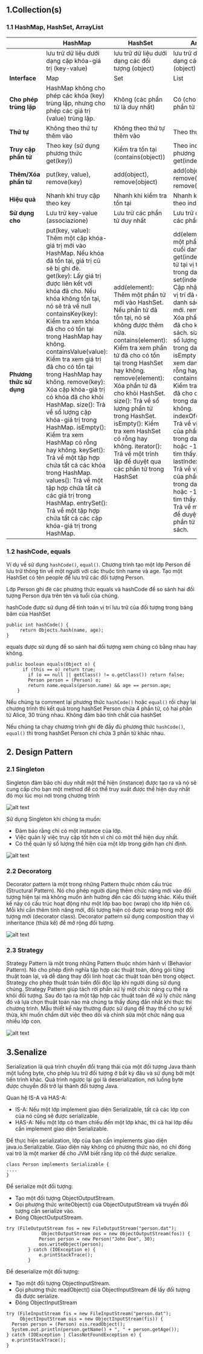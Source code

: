 ## 1.Collection(s)
### 1.1 HashMap, HashSet, ArrayList

|                         | **HashMap**                                                                                                                                                                                                                                                                                                                                                                                                                                                                                                                                                                                                                                                                                                                                                               | **HashSet**                                                                                                                                                                                                                                                                                                                                                                                                        | **ArrayList**                                                                                                                                                                                                                                                                                                                                                                                                                                                                                                                                                                                                                                                                                                                                                         |
|-------------------------|---------------------------------------------------------------------------------------------------------------------------------------------------------------------------------------------------------------------------------------------------------------------------------------------------------------------------------------------------------------------------------------------------------------------------------------------------------------------------------------------------------------------------------------------------------------------------------------------------------------------------------------------------------------------------------------------------------------------------------------------------------------------------|--------------------------------------------------------------------------------------------------------------------------------------------------------------------------------------------------------------------------------------------------------------------------------------------------------------------------------------------------------------------------------------------------------------------|-----------------------------------------------------------------------------------------------------------------------------------------------------------------------------------------------------------------------------------------------------------------------------------------------------------------------------------------------------------------------------------------------------------------------------------------------------------------------------------------------------------------------------------------------------------------------------------------------------------------------------------------------------------------------------------------------------------------------------------------------------------------------|
|                         | lưu trữ dữ liệu dưới dạng cặp khóa-giá trị (key-value)                                                                                                                                                                                                                                                                                                                                                                                                                                                                                                                                                                                                                                                                                                                    | lưu trữ dữ liệu dưới dạng các đối tượng (object)                                                                                                                                                                                                                                                                                                                                                                   | lưu trữ dữ liệu dưới dạng các đối tượng (object)                                                                                                                                                                                                                                                                                                                                                                                                                                                                                                                                                                                                                                                                                                                      |
| **Interface**           | Map                                                                                                                                                                                                                                                                                                                                                                                                                                                                                                                                                                                                                                                                                                                                                                       | Set                                                                                                                                                                                                                                                                                                                                                                                                                | List                                                                                                                                                                                                                                                                                                                                                                                                                                                                                                                                                                                                                                                                                                                                                                  |
| **Cho phép trùng lặp**  | HashMap không cho phép các khóa (key) trùng lặp, nhưng cho phép các giá trị (value) trùng lặp.                                                                                                                                                                                                                                                                                                                                                                                                                                                                                                                                                                                                                                                                            | Không (các phần tử là duy nhất)                                                                                                                                                                                                                                                                                                                                                                                    | Có (cho phép các phần tử trùng lặp)                                                                                                                                                                                                                                                                                                                                                                                                                                                                                                                                                                                                                                                                                                                                   |
| **Thứ tự**              | Không theo thứ tự thêm vào                                                                                                                                                                                                                                                                                                                                                                                                                                                                                                                                                                                                                                                                                                                                                | Không theo thứ tự thêm vào                                                                                                                                                                                                                                                                                                                                                                                         | Theo thứ tự thêm vào                                                                                                                                                                                                                                                                                                                                                                                                                                                                                                                                                                                                                                                                                                                                                  |
| **Truy cập phần tử**    | Theo key (sử dụng phương thức get(key))                                                                                                                                                                                                                                                                                                                                                                                                                                                                                                                                                                                                                                                                                                                                   | Kiểm tra tồn tại (contains(object))                                                                                                                                                                                                                                                                                                                                                                                | Theo index (sử dụng phương thức get(index))                                                                                                                                                                                                                                                                                                                                                                                                                                                                                                                                                                                                                                                                                                                           |
| **Thêm/Xóa phần tử**    | put(key, value), remove(key)                                                                                                                                                                                                                                                                                                                                                                                                                                                                                                                                                                                                                                                                                                                                              | add(object), remove(object)                                                                                                                                                                                                                                                                                                                                                                                        | add(object), remove(object), remove(index)                                                                                                                                                                                                                                                                                                                                                                                                                                                                                                                                                                                                                                                                                                                            |
| **Hiệu quả**            | Nhanh khi truy cập theo key                                                                                                                                                                                                                                                                                                                                                                                                                                                                                                                                                                                                                                                                                                                                               | Nhanh khi kiểm tra tồn tại                                                                                                                                                                                                                                                                                                                                                                                         | Nhanh khi truy cập theo index                                                                                                                                                                                                                                                                                                                                                                                                                                                                                                                                                                                                                                                                                                                                         |
| **Sử dụng cho**         | Lưu trữ key-value (associazione)                                                                                                                                                                                                                                                                                                                                                                                                                                                                                                                                                                                                                                                                                                                                          | Lưu trữ các phần tử duy nhất                                                                                                                                                                                                                                                                                                                                                                                       | Lưu trữ danh sách các phần tử có thứ tự                                                                                                                                                                                                                                                                                                                                                                                                                                                                                                                                                                                                                                                                                                                               |
| **Phương thức sử dụng** | put(key, value): Thêm một cặp khóa-giá trị mới vào HashMap. Nếu khóa đã tồn tại, giá trị cũ sẽ bị ghi đè. get(key): Lấy giá trị được liên kết với khóa đã cho. Nếu khóa không tồn tại, nó sẽ trả về null containsKey(key): Kiểm tra xem khóa đã cho có tồn tại trong HashMap hay không. containsValue(value): Kiểm tra xem giá trị đã cho có tồn tại trong HashMap hay không. remove(key): Xóa cặp khóa-giá trị có khóa đã cho khỏi HashMap. size(): Trả về số lượng cặp khóa-giá trị trong HashMap. isEmpty(): Kiểm tra xem HashMap có rỗng hay không. keySet(): Trả về một tập hợp chứa tất cả các khóa trong HashMap. values(): Trả về một tập hợp chứa tất cả các giá trị trong HashMap. entrySet(): Trả về một tập hợp chứa tất cả các cặp khóa-giá trị trong HashMap. | add(element): Thêm một phần tử mới vào HashSet. Nếu phần tử đã tồn tại,  nó sẽ không được thêm nữa. contains(element): Kiểm tra xem phần tử đã cho có tồn tại trong HashSet hay không. remove(element): Xóa phần tử đã cho khỏi HashSet. size(): Trả về số lượng phần tử trong HashSet. isEmpty(): Kiểm tra xem HashSet có rỗng hay không. iterator(): Trả về một trình lặp để duyệt qua các phần tử trong HashSet | dd(element): Thêm một phần tử mới vào cuối danh sách. get(index): Lấy phần tử tại vị trí đã cho trong danh sách. set(index, element): Cập nhật phần tử tại vị trí đã cho trong danh sách với giá trị mới. remove(index): Xóa phần tử tại vị trí đã cho khỏi danh sách. size(): Trả về số lượng phần tử trong danh sách. isEmpty(): Kiểm tra xem danh sách có rỗng hay không. contains(element): Kiểm tra xem phần tử đã cho có tồn tại trong danh sách hay không. indexOf(element): Trả về vị trí đầu tiên của phần tử đã cho trong danh sách,  hoặc -1 nếu không tìm thấy. lastIndexOf(element): Trả về vị trí cuối cùng của phần tử đã cho trong danh sách,  hoặc -1 nếu không tìm thấy. iterator(): Trả về một trình lặp để duyệt qua các phần tử trong danh sách. |

### 1.2 hashCode, equals
Ví dụ về sử dụng `hashCode()`, `equal()`. Chương trình tạo một lớp Person để lưu trữ thông tin về một người với các thuộc tính name và age. Tạo một HashSet có tên people để lưu trữ các đối tượng Person.

Lớp Person ghi đè các phương thức equals và hashCode để so sánh hai đối tượng Person dựa trên tên và tuổi của chúng.

hashCode được sử dụng để tính toán vị trí lưu trữ của đối tượng trong bảng băm của HashSet
```
public int hashCode() {
     return Objects.hash(name, age);
}
```
equals được sử dụng để so sánh hai đối tượng xem chúng có bằng nhau hay không.
```    
public boolean equals(Object o) {
      if (this == o) return true;
        if (o == null || getClass() != o.getClass()) return false;
        Person person = (Person) o;
        return name.equals(person.name) && age == person.age;
    }
```
Nếu chúng ta comment lại phương thức `hashCode()` hoặc `equal()` rồi chạy lại chương trình thì kết quả trong hashSet Person chứa 4 phần tử, có hai phần tử  Alice, 30 trùng nhau. Không đảm bảo tính chất của hashSet

Nếu chúng ta chạy chương trình ghi đè đầy đủ phương thức `hashCode()`, `equal()` thì trong hashSet Person chỉ chứa 3 phần tử khác nhau.

## 2. Design Pattern
### 2.1 Singleton
Singleton đảm bảo chỉ duy nhất một thể hiện (instance) được tạo ra và nó sẽ cung cấp cho bạn một method để có thể truy xuất được thể hiện duy nhất đó mọi lúc mọi nơi trong chương trình

![alt text](img1.png)

Sử dụng Singleton khi chúng ta muốn:
- Đảm bảo rằng chỉ có một instance của lớp.
- Việc quản lý việc truy cập tốt hơn vì chỉ có một thể hiện duy nhất.
- Có thể quản lý số lượng thể hiện của một lớp trong giớn hạn chỉ định.

![alt text](img4.png)

### 2.2 Decoratorg
Decorator pattern là một trong những Pattern thuộc nhóm cấu trúc (Structural Pattern). Nó cho phép người dùng thêm chức năng mới vào đối tượng hiện tại mà không muốn ảnh hưởng đến các đối tượng khác. Kiểu thiết kế này có cấu trúc hoạt động như một lớp bao bọc (wrap) cho lớp hiện có. Mỗi khi cần thêm tính năng mới, đối tượng hiện có được wrap trong một đối tượng mới (decorator class).
Decorator pattern sử dụng composition thay vì inheritance (thừa kế) để mở rộng đối tượng.

![alt text](img2.png)

### 2.3 Strategy
Strategy Pattern là một trong những Pattern thuộc nhóm hành vi (Behavior Pattern). Nó cho phép định nghĩa tập hợp các thuật toán, đóng gói từng thuật toán lại, và dễ dàng thay đổi linh hoạt các thuật toán bên trong object. Strategy cho phép thuật toán biến đổi độc lập khi người dùng sử dụng chúng.
Strategy Pattern giúp tách rời phần xử lý một chức năng cụ thể ra khỏi đối tượng. Sau đó tạo ra một tập hợp các thuật toán để xử lý chức năng đó và lựa chọn thuật toán nào mà chúng ta thấy đúng đắn nhất khi thực thi chương trình. Mẫu thiết kế này thường được sử dụng để thay thế cho sự kế thừa, khi muốn chấm dứt việc theo dõi và chỉnh sửa một chức năng qua nhiều lớp con.

![alt text](img3.png)

## 3.Senalize
Serialization là quá trình chuyển đổi trạng thái của một đối tượng Java thành một luồng byte, cho phép lưu trữ đối tượng ở bất kỳ đâu và sử dụng bởi một tiến trình khác. Quá trình ngược lại gọi là deserialization, nơi luồng byte được chuyển đổi trở lại thành đối tượng Java.

Quan hệ IS-A và HAS-A:
- IS-A: Nếu một lớp implement giao diện Serializable, tất cả các lớp con của nó cũng sẽ được serializable.
- HAS-A: Nếu một lớp có tham chiếu đến một lớp khác, thì cả hai lớp đều cần implement giao diện Serializable.

Để thực hiện serialization, lớp của bạn cần implements giao diện java.io.Serializable. Giao diện này không có phương thức nào, nó chỉ đóng vai trò là một marker để cho JVM biết rằng lớp có thể được serialize.
```
class Person implements Serializable {
....
}
```
Để serialize một đối tượng:
- Tạo một đối tượng ObjectOutputStream.
- Gọi phương thức writeObject() của ObjectOutputStream và truyền đối tượng cần serialize vào.
- Đóng ObjectOutputStream.
```
try (FileOutputStream fos = new FileOutputStream("person.dat");
             ObjectOutputStream oos = new ObjectOutputStream(fos)) {
            Person person = new Person("John Doe", 30);
            oos.writeObject(person);
        } catch (IOException e) {
            e.printStackTrace();
        }
```

Để deserialize một đối tượng:
- Tạo một đối tượng ObjectInputStream.
- Gọi phương thức readObject() của ObjectInputStream để lấy đối tượng đã được serialize.
- Đóng ObjectInputStream
```
try (FileInputStream fis = new FileInputStream("person.dat");
     ObjectInputStream ois = new ObjectInputStream(fis)) {
  Person person = (Person) ois.readObject();
  System.out.println(person.getName() + ", " + person.getAge());
} catch (IOException | ClassNotFoundException e) {
  e.printStackTrace();
}
```

